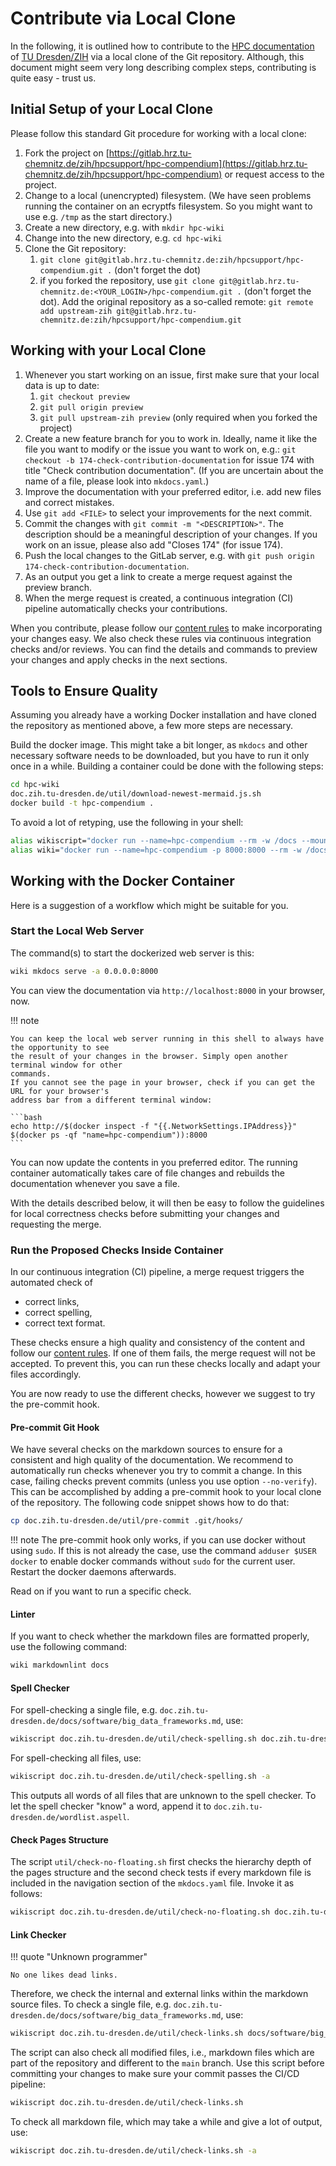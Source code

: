 # Contribute via Local Clone

In the following, it is outlined how to contribute to the
[HPC documentation](https://doc.zih.tu-dresden.de/) of
[TU Dresden/ZIH](https://tu-dresden.de/zih/) via a local clone of the Git repository. Although, this
document might seem very long describing complex steps, contributing is quite easy - trust us.

## Initial Setup of your Local Clone

Please follow this standard Git procedure for working with a local clone:

1. Fork the project on
[https://gitlab.hrz.tu-chemnitz.de/zih/hpcsupport/hpc-compendium](https://gitlab.hrz.tu-chemnitz.de/zih/hpcsupport/hpc-compendium)
or request access to the project.
1. Change to a local (unencrypted) filesystem. (We have seen problems running the container on an
ecryptfs filesystem. So you might want to use e.g. `/tmp` as the start directory.)
1. Create a new directory, e.g. with `mkdir hpc-wiki`
1. Change into the new directory, e.g. `cd hpc-wiki`
1. Clone the Git repository:
    1. `git clone git@gitlab.hrz.tu-chemnitz.de:zih/hpcsupport/hpc-compendium.git .` (don't forget the
dot)
    1. if you forked the repository, use
`git clone git@gitlab.hrz.tu-chemnitz.de:<YOUR_LOGIN>/hpc-compendium.git .` (don't forget the dot).
Add the original repository as a so-called remote:
`git remote add upstream-zih git@gitlab.hrz.tu-chemnitz.de:zih/hpcsupport/hpc-compendium.git`

## Working with your Local Clone

1. Whenever you start working on an issue, first make sure that your local data is up to date:
    1. `git checkout preview`
    1. `git pull origin preview`
    1. `git pull upstream-zih preview` (only required when you forked the project)
1. Create a new feature branch for you to work in. Ideally, name it like the file you want to
modify or the issue you want to work on, e.g.:
`git checkout -b 174-check-contribution-documentation` for issue 174 with title "Check contribution
documentation". (If you are uncertain about the name of a file, please look into `mkdocs.yaml`.)
1. Improve the documentation with your preferred editor, i.e. add new files and correct mistakes.
1. Use `git add <FILE>` to select your improvements for the next commit.
1. Commit the changes with `git commit -m "<DESCRIPTION>"`. The description should be a meaningful
description of your changes. If you work on an issue, please also add "Closes 174" (for issue 174).
1. Push the local changes to the GitLab server, e.g. with
`git push origin 174-check-contribution-documentation`.
1. As an output you get a link to create a merge request against the preview branch.
1. When the merge request is created, a continuous integration (CI) pipeline automatically checks
your contributions.

When you contribute, please follow our [content rules](content_rules.md) to make incorporating your
changes easy. We also check these rules via continuous integration checks and/or reviews.
You can find the details and commands to preview your changes and apply checks in the next sections.

## Tools to Ensure Quality

Assuming you already have a working Docker installation and have cloned the repository as mentioned
above, a few more steps are necessary.

Build the docker image. This might take a bit longer, as `mkdocs` and other necessary software
needs to be downloaded, but you have to run it only once in a while.
Building a container could be done with the following steps:

```bash
cd hpc-wiki
doc.zih.tu-dresden.de/util/download-newest-mermaid.js.sh
docker build -t hpc-compendium .
```

To avoid a lot of retyping, use the following in your shell:

```bash
alias wikiscript="docker run --name=hpc-compendium --rm -w /docs --mount src=$PWD,target=/docs,type=bind hpc-compendium"
alias wiki="docker run --name=hpc-compendium -p 8000:8000 --rm -w /docs --mount src=$PWD/doc.zih.tu-dresden.de,target=/docs,type=bind hpc-compendium"
```

## Working with the Docker Container

Here is a suggestion of a workflow which might be suitable for you.

### Start the Local Web Server

The command(s) to start the dockerized web server is this:

```bash
wiki mkdocs serve -a 0.0.0.0:8000
```

You can view the documentation via `http://localhost:8000` in your browser, now.

!!! note

    You can keep the local web server running in this shell to always have the opportunity to see
    the result of your changes in the browser. Simply open another terminal window for other
    commands.
    If you cannot see the page in your browser, check if you can get the URL for your browser's
    address bar from a different terminal window:

    ```bash
    echo http://$(docker inspect -f "{{.NetworkSettings.IPAddress}}" $(docker ps -qf "name=hpc-compendium")):8000
    ```

You can now update the contents in you preferred editor. The running container automatically takes
care of file changes and rebuilds the documentation whenever you save a file.

With the details described below, it will then be easy to follow the guidelines for local
correctness checks before submitting your changes and requesting the merge.

### Run the Proposed Checks Inside Container

In our continuous integration (CI) pipeline, a merge request triggers the automated check of

* correct links,
* correct spelling,
* correct text format.

These checks ensure a high quality and consistency of the content and follow our
[content rules](content_rules.md). If one of them fails, the merge request will not be accepted. To
prevent this, you can run these checks locally and adapt your files accordingly.

You are now ready to use the different checks, however we suggest to try the pre-commit hook.

#### Pre-commit Git Hook

We have several checks on the markdown sources to ensure for a consistent and high quality of the
documentation. We recommend to automatically run checks whenever you try to commit a change. In this
case, failing checks prevent commits (unless you use option `--no-verify`). This can be accomplished
by adding a pre-commit hook to your local clone of the repository. The following code snippet shows
how to do that:

```bash
cp doc.zih.tu-dresden.de/util/pre-commit .git/hooks/
```

!!! note
    The pre-commit hook only works, if you can use docker without using `sudo`. If this is not
    already the case, use the command `adduser $USER docker` to enable docker commands without
    `sudo` for the current user. Restart the docker daemons afterwards.

Read on if you want to run a specific check.

#### Linter

If you want to check whether the markdown files are formatted properly, use the following command:

```bash
wiki markdownlint docs
```

#### Spell Checker

For spell-checking a single file, e.g.
`doc.zih.tu-dresden.de/docs/software/big_data_frameworks.md`, use:

```bash
wikiscript doc.zih.tu-dresden.de/util/check-spelling.sh doc.zih.tu-dresden.de/docs/software/big_data_frameworks.md
```

For spell-checking all files, use:

```bash
wikiscript doc.zih.tu-dresden.de/util/check-spelling.sh -a
```

This outputs all words of all files that are unknown to the spell checker.
To let the spell checker "know" a word, append it to
`doc.zih.tu-dresden.de/wordlist.aspell`.

#### Check Pages Structure

The script `util/check-no-floating.sh` first checks the hierarchy depth of the pages structure and
the second check tests if every markdown file is included in the navigation section of the
`mkdocs.yaml` file. Invoke it as follows:

```bash
wikiscript doc.zih.tu-dresden.de/util/check-no-floating.sh doc.zih.tu-dresden.de
```

#### Link Checker

!!! quote "Unknown programmer"

    No one likes dead links.

Therefore, we check the internal and external links within the markdown source files. To check a
single file, e.g.  `doc.zih.tu-dresden.de/docs/software/big_data_frameworks.md`, use:

```bash
wikiscript doc.zih.tu-dresden.de/util/check-links.sh docs/software/big_data_frameworks.md
```

The script can also check all modified files, i.e., markdown files which are part of the repository
and different to the `main` branch. Use this script before committing your changes to make sure
your commit passes the CI/CD pipeline:

```bash
wikiscript doc.zih.tu-dresden.de/util/check-links.sh
```

To check all markdown file, which may take a while and give a lot of output, use:

```bash
wikiscript doc.zih.tu-dresden.de/util/check-links.sh -a
```
